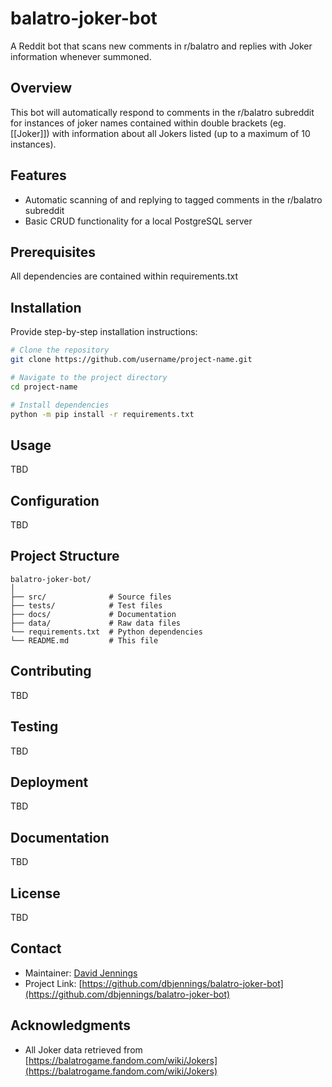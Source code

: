 # balatro-joker-bot

A Reddit bot that scans new comments in r/balatro and replies with Joker information whenever summoned.

## Overview

This bot will automatically respond to comments in the r/balatro subreddit for instances of joker names contained within double brackets (eg. \[\[Joker\]\]) with information about all Jokers listed (up to a maximum of 10 instances).

## Features

- Automatic scanning of and replying to tagged comments in the r/balatro subreddit
- Basic CRUD functionality for a local PostgreSQL server

## Prerequisites

All dependencies are contained within requirements.txt

## Installation

Provide step-by-step installation instructions:

```bash
# Clone the repository
git clone https://github.com/username/project-name.git

# Navigate to the project directory
cd project-name

# Install dependencies
python -m pip install -r requirements.txt
```

## Usage

TBD

## Configuration

TBD

## Project Structure

```
balatro-joker-bot/
│
├── src/              # Source files
├── tests/            # Test files
├── docs/             # Documentation
├── data/             # Raw data files
└── requirements.txt  # Python dependencies
└── README.md         # This file
```

## Contributing

TBD

## Testing

TBD

## Deployment

TBD

## Documentation

TBD

## License

TBD

## Contact

- Maintainer: [David Jennings](dbjennings@gmail.com)
- Project Link: [https://github.com/dbjennings/balatro-joker-bot](https://github.com/dbjennings/balatro-joker-bot)

## Acknowledgments

- All Joker data retrieved from [https://balatrogame.fandom.com/wiki/Jokers](https://balatrogame.fandom.com/wiki/Jokers)

